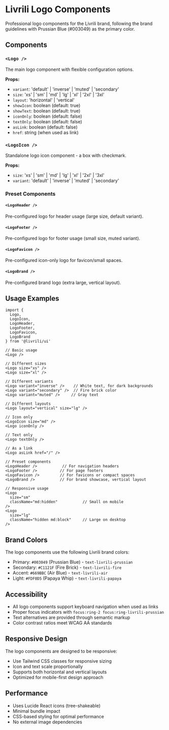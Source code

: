 # Livrili Logo Components

Professional logo components for the Livrili brand, following the brand guidelines with Prussian Blue (#003049) as the primary color.

## Components

### `<Logo />`
The main logo component with flexible configuration options.

**Props:**
- `variant`: 'default' | 'inverse' | 'muted' | 'secondary'
- `size`: 'xs' | 'sm' | 'md' | 'lg' | 'xl' | '2xl' | '3xl'
- `layout`: 'horizontal' | 'vertical'
- `showIcon`: boolean (default: true)
- `showText`: boolean (default: true)
- `iconOnly`: boolean (default: false)
- `textOnly`: boolean (default: false)
- `asLink`: boolean (default: false)
- `href`: string (when used as link)

### `<LogoIcon />`
Standalone logo icon component - a box with checkmark.

**Props:**
- `size`: 'xs' | 'sm' | 'md' | 'lg' | 'xl' | '2xl' | '3xl'
- `variant`: 'default' | 'inverse' | 'muted' | 'secondary'

### Preset Components

#### `<LogoHeader />`
Pre-configured logo for header usage (large size, default variant).

#### `<LogoFooter />`
Pre-configured logo for footer usage (small size, muted variant).

#### `<LogoFavicon />`
Pre-configured icon-only logo for favicon/small spaces.

#### `<LogoBrand />`
Pre-configured brand logo (extra large, vertical layout).

## Usage Examples

```tsx
import { 
  Logo, 
  LogoIcon, 
  LogoHeader, 
  LogoFooter, 
  LogoFavicon, 
  LogoBrand 
} from '@livrili/ui'

// Basic usage
<Logo />

// Different sizes
<Logo size="xs" />
<Logo size="xl" />

// Different variants
<Logo variant="inverse" />    // White text, for dark backgrounds
<Logo variant="secondary" />  // Fire brick color
<Logo variant="muted" />     // Gray text

// Different layouts
<Logo layout="vertical" size="lg" />

// Icon only
<LogoIcon size="md" />
<Logo iconOnly />

// Text only
<Logo textOnly />

// As a link
<Logo asLink href="/" />

// Preset components
<LogoHeader />           // For navigation headers
<LogoFooter />          // For page footers
<LogoFavicon />         // For favicons or compact spaces
<LogoBrand />           // For brand showcase, vertical layout

// Responsive usage
<Logo 
  size="sm" 
  className="md:hidden"           // Small on mobile
/>
<Logo 
  size="lg" 
  className="hidden md:block"     // Large on desktop
/>
```

## Brand Colors

The logo components use the following Livrili brand colors:
- Primary: `#003049` (Prussian Blue) - `text-livrili-prussian`
- Secondary: `#C1121F` (Fire Brick) - `text-livrili-fire`
- Accent: `#669BBC` (Air Blue) - `text-livrili-air`
- Light: `#FDF0D5` (Papaya Whip) - `text-livrili-papaya`

## Accessibility

- All logo components support keyboard navigation when used as links
- Proper focus indicators with `focus:ring-2 focus:ring-livrili-prussian`
- Text alternatives are provided through semantic markup
- Color contrast ratios meet WCAG AA standards

## Responsive Design

The logo components are designed to be responsive:
- Use Tailwind CSS classes for responsive sizing
- Icon and text scale proportionally
- Supports both horizontal and vertical layouts
- Optimized for mobile-first design approach

## Performance

- Uses Lucide React icons (tree-shakeable)
- Minimal bundle impact
- CSS-based styling for optimal performance
- No external image dependencies